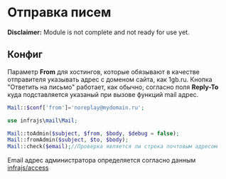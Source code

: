 # Отправка писем
**Disclaimer:** Module is not complete and not ready for use yet.

## Конфиг
Параметр **From** для хостингов, которые обязывают в качестве отправителя указывать адрес с доменом сайта, как 1gb.ru.
Кнопка "Ответить на письмо" работает, как обычно, согласно поля **Reply-To** куда подставляется указаный при вызове функций mail адрес.
```php
Mail::$conf['from']='noreplay@mydomain.ru';
```

```php
use infrajs\mail\Mail;

Mail::toAdmin($subject, $from, $body, $debug = false);
Mail::fromAdmin($subject, $to, $body);
Mail::check($email);//Проверка является ли строка почтовым адресом
```

Email адрес администратора определяется согласно данным [infrajs/access](https://github.com/infrajs/access)
